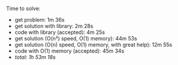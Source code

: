 Time to solve:

- get problem: 1m 36s
- get solution with library: 2m 28s
- code with library (accepted): 4m 25s
- get solution (O(n²) speed, O(1) memory): 44m 53s
- get solution (O(n) speed, O(1) memory, with great help): 12m 55s
- code with O(1) memory (accepted): 45m 34s
- _total: 1h 53m 18s_
